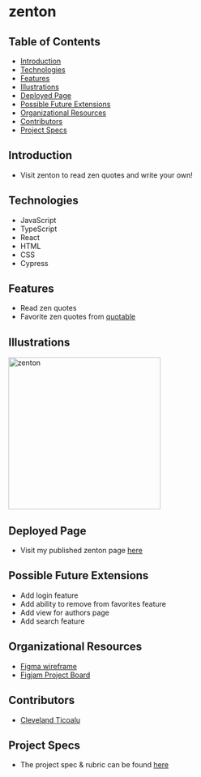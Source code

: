 # zenton

## Table of Contents
  - [Introduction](#introduction)
  - [Technologies](#technologies)
  - [Features](#features)
  - [Illustrations](#illustrations)
  - [Deployed Page](#deployed-page)
  - [Possible Future Extensions](#possible-future-extensions)
  - [Organizational Resources](#organizational-resources)
  - [Contributors](#contributors)
  - [Project Specs](#project-specs)

## Introduction
  - Visit zenton to read zen quotes and write your own!

## Technologies
  - JavaScript
  - TypeScript
  - React
  - HTML
  - CSS
  - Cypress

## Features
   - Read zen quotes 
   - Favorite zen quotes from [quotable](https://github.com/lukePeavey/quotable)

## Illustrations

<img width="300" alt="zenton" src="https://user-images.githubusercontent.com/96998327/192163679-309452fb-6cf1-45c0-80b3-a5c2169e1362.png">

## Deployed Page
  - Visit my published zenton page [here](https://zenton.vercel.app/)

## Possible Future Extensions
  - Add login feature
  - Add ability to remove from favorites feature
  - Add view for authors page
  - Add search feature

## Organizational Resources
- [Figma wireframe](https://www.figma.com/file/MvEyaQGk7JkxuBZxldLIvr/Untitled?node-id=0%3A1)
- [Figjam Project Board](https://www.figma.com/file/EKPrDT5vhyLnYnquPsqgcF/Untitled?node-id=0%3A1)

## Contributors
  - [Cleveland Ticoalu](https://github.com/cleveland231)

## Project Specs
  - The project spec & rubric can be found [here](https://frontend.turing.edu/projects/module-3/showcase.html)
